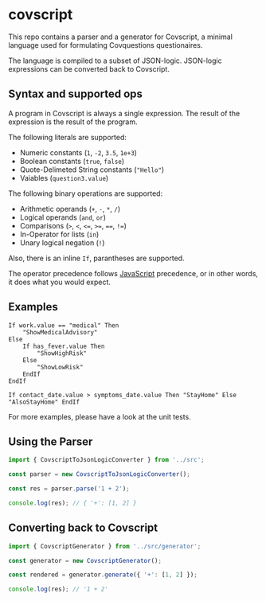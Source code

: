 # covscript

This repo contains a parser and a generator for Covscript, a minimal language used for formulating Covquestions questionaires.

The language is compiled to a subset of JSON-logic. JSON-logic expressions can be converted back to Covscript.

## Syntax and supported ops

A program in Covscript is always a single expression. The result of the expression is the result of the program.

The following literals are supported:

- Numeric constants (`1`, `-2`, `3.5`, `1e+3`)
- Boolean constants (`true`, `false`)
- Quote-Delimeted String constants (`"Hello"`)
- Vaiables (`question3.value`)

The following binary operations are supported:

- Arithmetic operands (`+`, `-`, `*`, `/`)
- Logical operands (`and`, `or`)
- Comparisons (`>`, `<`, `<=`, `>=`, `==`, `!=`)
- In-Operator for lists (`in`)
- Unary logical negation (`!`)

Also, there is an inline `If`, parantheses are supported.

The operator precedence follows [JavaScript](https://developer.mozilla.org/en-US/docs/Web/JavaScript/Reference/Operators/Operator_Precedence#Table) precedence, or in other words, it does what you would expect.

## Examples

```
If work.value == "medical" Then
    "ShowMedicalAdvisory"
Else
    If has_fever.value Then
        "ShowHighRisk"
    Else
        "ShowLowRisk"
    EndIf
EndIf
```

```
If contact_date.value > symptoms_date.value Then "StayHome" Else "AlsoStayHome" EndIf
```

For more examples, please have a look at the unit tests.

## Using the Parser

```typescript
import { CovscriptToJsonLogicConverter } from '../src';

const parser = new CovscriptToJsonLogicConverter();

const res = parser.parse('1 + 2');

console.log(res); // { '+': [1, 2] }
```

## Converting back to Covscript

```typescript
import { CovscriptGenerator } from '../src/generator';

const generator = new CovscriptGenerator();

const rendered = generator.generate({ '+': [1, 2] });

console.log(res); // '1 + 2'
```
